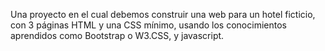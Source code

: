 Una proyecto en el cual debemos construir una web para un hotel ficticio, con 3 páginas HTML y una CSS mínimo, usando los conocimientos aprendidos como Bootstrap o W3.CSS, y javascript.
